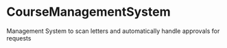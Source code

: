 # CourseManagementSystem
Management System to scan letters and automatically handle approvals for requests
